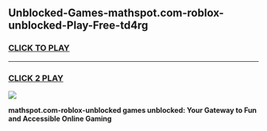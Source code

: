 
## Unblocked-Games-mathspot.com-roblox-unblocked-Play-Free-td4rg
<h3>
<a href="https://premium76.site?title=mathspot.com-roblox-unblocked&ref=23A">CLICK TO PLAY</a></h3>
<hr>

<h3>
<a href="https://premium76.site?title=mathspot.com-roblox-unblocked&ref=23A">CLICK 2 PLAY</a>
  
</h3>

<a href="https://premium76.site?title=mathspot.com-roblox-unblocked&ref=23A"><img src="https://clearcache.store/games.png"></a>


**mathspot.com-roblox-unblocked games unblocked: Your Gateway to Fun and Accessible Online Gaming**
